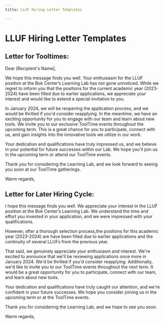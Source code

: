 ```yaml
---
title: LLUF Hiring Letter Templates

---
```


# LLUF Hiring Letter Templates

## Letter for Tooltimes:

Dear [Recipient's Name],

We hope this message finds you well. Your enthusiasm for the LLUF position at the Bok Center’s Learning Lab has not gone unnoticed. While we regret to inform you that the positions for the current academic year (2023-2024) have been filled due to earlier applications, we appreciate your interest and would like to extend a special invitation to you.

In January 2024, we will be reopening the application process, and we would be thrilled if you'd consider reapplying. In the meantime, we have an exciting opportunity for you to engage with our team and learn about new tools. We invite you to our exclusive ToolTime events throughout the upcoming term. This is a great chance for you to participate, connect with us, and gain insights into the innovative tools we utilize in our work.

Your dedication and qualifications have truly impressed us, and we believe in your potential for future successes within our Lab. We hope you'll join us in the upcoming term or attend our ToolTime events.

Thank you for considering the Learning Lab, and we look forward to seeing you soon at our ToolTime gatherings.

Warm regards,


## Letter for Later Hiring Cycle: 

I hope this message finds you well. We appreciate your interest in the LLUF position at the Bok Center’s Learning Lab. We understand the time and effort you invested in your application, and we were impressed with your qualifications.

However, after a thorough selection process,the positions for this academic year (2023-2024) are have been filled due to earlier applications and the continuity of several LLUFs from the previous year.

That said, we genuinely appreciate your enthusiasm and interest. We're excited to announce that we'll be reviewing applications once more in January 2024. We'd be thrilled if you'd consider reapplying. Additionally, we'd like to invite you to our ToolTime events throughout the next term. It would be a great opportunity for you to participate, connect with our team, and learn about new tools.

Your dedication and qualifications have truly caught our attention, and we're confident in your future successes. We hope you consider joining us in the upcoming term or at the ToolTime events.

Thank you for considering the Learning Lab, and we hope to see you soon.

Warm regards,

